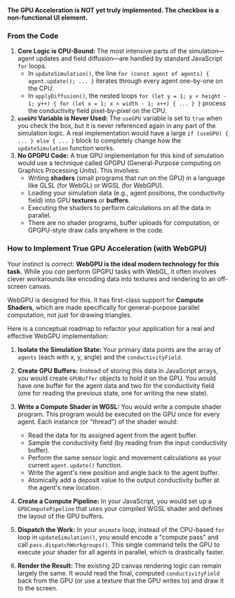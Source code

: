 **The GPU Acceleration is NOT yet truly implemented. The checkbox is a non-functional UI element.**

### From the Code

1.  **Core Logic is CPU-Bound:** The most intensive parts of the simulation—agent updates and field diffusion—are handled by standard JavaScript `for` loops.
    *   In `updateSimulation()`, the line `for (const agent of agents) { agent.update(); ... }` iterates through every agent one-by-one on the CPU.
    *   In `applyDiffusion()`, the nested loops `for (let y = 1; y < height - 1; y++) { for (let x = 1; x < width - 1; x++) { ... } }` process the conductivity field pixel-by-pixel on the CPU.
2.  **`useGPU` Variable is Never Used:** The `useGPU` variable is set to `true` when you check the box, but it is never referenced again in any part of the simulation logic. A real implementation would have a large `if (useGPU) { ... } else { ... }` block to completely change how the `updateSimulation` function works.
3.  **No GPGPU Code:** A true GPU implementation for this kind of simulation would use a technique called GPGPU (General-Purpose computing on Graphics Processing Units). This involves:
    *   Writing **shaders** (small programs that run on the GPU) in a language like GLSL (for WebGL) or WGSL (for WebGPU).
    *   Loading your simulation data (e.g., agent positions, the conductivity field) into GPU **textures** or **buffers**.
    *   Executing the shaders to perform calculations on all the data in parallel.
    *   There are no shader programs, buffer uploads for computation, or GPGPU-style draw calls anywhere in the code.

### How to Implement True GPU Acceleration (with WebGPU)

Your instinct is correct: **WebGPU is the ideal modern technology for this task.** While you *can* perform GPGPU tasks with WebGL, it often involves clever workarounds like encoding data into textures and rendering to an off-screen canvas.

WebGPU is designed for this. It has first-class support for **Compute Shaders**, which are made specifically for general-purpose parallel computation, not just for drawing triangles.

Here is a conceptual roadmap to refactor your application for a real and effective WebGPU implementation:

1.  **Isolate the Simulation State:** Your primary data points are the array of `agents` (each with x, y, angle) and the `conductivityField`.

2.  **Create GPU Buffers:** Instead of storing this data in JavaScript arrays, you would create `GPUBuffer` objects to hold it on the GPU. You would have one buffer for the agent data and two for the conductivity field (one for reading the previous state, one for writing the new state).

3.  **Write a Compute Shader in WGSL:** You would write a compute shader program. This program would be executed on the GPU once for every agent. Each instance (or "thread") of the shader would:
    *   Read the data for its assigned agent from the agent buffer.
    *   Sample the conductivity field (by reading from the input conductivity buffer).
    *   Perform the same sensor logic and movement calculations as your current `agent.update()` function.
    *   Write the agent's new position and angle back to the agent buffer.
    *   Atomically add a deposit value to the output conductivity buffer at the agent's new location.

4.  **Create a Compute Pipeline:** In your JavaScript, you would set up a `GPUComputePipeline` that uses your compiled WGSL shader and defines the layout of the GPU buffers.

5.  **Dispatch the Work:** In your `animate` loop, instead of the CPU-based `for` loop in `updateSimulation()`, you would encode a "compute pass" and call `pass.dispatchWorkgroups()`. This single command tells the GPU to execute your shader for all agents in parallel, which is drastically faster.

6.  **Render the Result:** The existing 2D canvas rendering logic can remain largely the same. It would read the final, computed `conductivityField` back from the GPU (or use a texture that the GPU writes to) and draw it to the screen.

